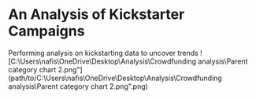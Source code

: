 # An Analysis of Kickstarter Campaigns
Performing analysis on kickstarting data to uncover trends
![C:\Users\nafis\OneDrive\Desktop\Analysis\Crowdfunding analysis\Parent category chart 2.png"]  (path/to/C:\Users\nafis\OneDrive\Desktop\Analysis\Crowdfunding analysis\Parent category chart 2.png".png)
